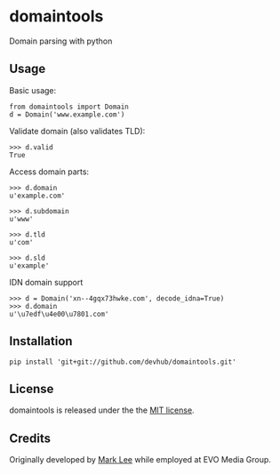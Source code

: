# domaintools

Domain parsing with python

## Usage

Basic usage:

    from domaintools import Domain
    d = Domain('www.example.com')

Validate domain (also validates TLD):

    >>> d.valid
    True

Access domain parts:

    >>> d.domain
    u'example.com'

    >>> d.subdomain
    u'www'

    >>> d.tld
    u'com'

    >>> d.sld
    u'example'

IDN domain support

    >>> d = Domain('xn--4gqx73hwke.com', decode_idna=True)
    >>> d.domain
    u'\u7edf\u4e00\u7801.com'

## Installation

    pip install 'git+git://github.com/devhub/domaintools.git'

## License

domaintools is released under the the [MIT license](http://creativecommons.org/licenses/MIT/).

## Credits

Originally developed by [Mark Lee](https://github.com/malept) while employed at EVO Media Group.
